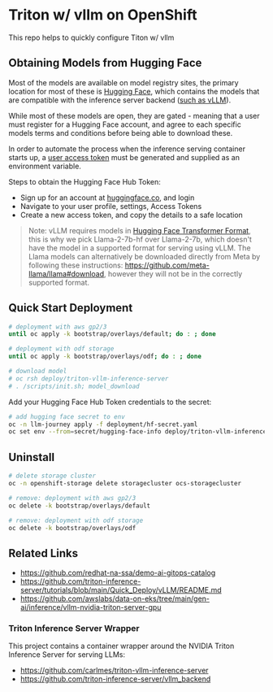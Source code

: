 # Triton w/ vllm on OpenShift

This repo helps to quickly configure Titon w/ vllm

## Obtaining Models from Hugging Face

Most of the models are available on model registry sites, the primary location for most of these is [Hugging Face](https://huggingface.co), which contains the models that are compatible with the inference server backend ([such as vLLM](https://docs.vllm.ai/en/stable/models/supported_models.html)). 

While most of these models are open, they are gated - meaning that a user must register for a Hugging Face account, and agree to each specific models terms and conditions before being able to download these.

In order to automate the process when the inference serving container starts up, a [user access token](https://huggingface.co/docs/hub/security-tokens) must be generated and supplied as an environment variable.

Steps to obtain the Hugging Face Hub Token:

- Sign up for an account at [huggingface.co](https://huggingface.co), and login
- Navigate to your user profile, settings, Access Tokens
- Create a new access token, and copy the details to a safe location

> Note: vLLM requires models in [Hugging Face Transformer Format](https://docs.vllm.ai/en/stable/models/supported_models.html#supported-models), this is why we pick Llama-2-7b-hf over Llama-2-7b, which doesn't have the model in a supported format for serving using vLLM. The Llama models can alternatively be downloaded directly from Meta by following these instructions: https://github.com/meta-llama/llama#download, however they will not be in the correctly supported format.

## Quick Start Deployment

```sh
# deployment with aws gp2/3
until oc apply -k bootstrap/overlays/default; do : ; done

# deployment with odf storage
until oc apply -k bootstrap/overlays/odf; do : ; done

# download model
# oc rsh deploy/triton-vllm-inference-server
# . /scripts/init.sh; model_download
```

Add your Hugging Face Hub Token credentials to the secret:

```sh
# add hugging face secret to env
oc -n llm-journey apply -f deployment/hf-secret.yaml
oc set env --from=secret/hugging-face-info deploy/triton-vllm-inference-server
```

## Uninstall

```sh
# delete storage cluster
oc -n openshift-storage delete storagecluster ocs-storagecluster

# remove: deployment with aws gp2/3
oc delete -k bootstrap/overlays/default

# remove: deployment with odf storage
oc delete -k bootstrap/overlays/odf
```

## Related Links

- https://github.com/redhat-na-ssa/demo-ai-gitops-catalog
- https://github.com/triton-inference-server/tutorials/blob/main/Quick_Deploy/vLLM/README.md
- https://github.com/awslabs/data-on-eks/tree/main/gen-ai/inference/vllm-nvidia-triton-server-gpu

### Triton Inference Server Wrapper

This project contains a container wrapper around the NVIDIA Triton Inference Server for serving LLMs:

- https://github.com/carlmes/triton-vllm-inference-server
- https://github.com/triton-inference-server/vllm_backend

